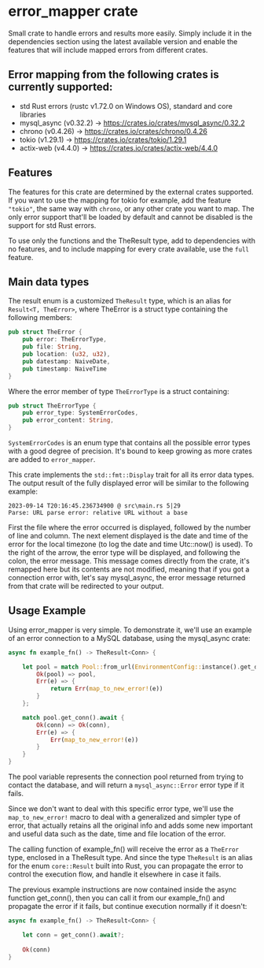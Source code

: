 # error_mapper crate

Small crate to handle errors and results more easily. Simply include it in the dependencies section using the latest
available version and enable the features that will include mapped errors from different crates.

## Error mapping from the following crates is currently supported:
 - std Rust errors (rustc v1.72.0 on Windows OS), standard and core libraries
 - mysql_async (v0.32.2)  -> https://crates.io/crates/mysql_async/0.32.2
 - chrono (v0.4.26) -> https://crates.io/crates/chrono/0.4.26
 - tokio (v1.29.1) -> https://crates.io/crates/tokio/1.29.1
 - actix-web (v4.4.0) -> https://crates.io/crates/actix-web/4.4.0

## Features

The features for this crate are determined by the external crates supported. If you want to use the mapping for tokio
for example, add the feature `"tokio"`, the same way with `chrono`, or any other crate you want to map.
The only error support that'll be loaded by default and cannot be disabled is the support for std Rust errors.

To use only the functions and the TheResult type, add to dependencies with no features, and to include mapping for every 
crate available, use the `full` feature.

## Main data types

The result enum is a customized `TheResult` type, which is an alias for `Result<T, TheError>`, where TheError is a struct type containing the following members:

```Rust
pub struct TheError {
    pub error: TheErrorType,
    pub file: String,
    pub location: (u32, u32),
    pub datestamp: NaiveDate,
    pub timestamp: NaiveTime
}
```

Where the error member of type `TheErrorType` is a struct containing:

```Rust
pub struct TheErrorType {
    pub error_type: SystemErrorCodes,
    pub error_content: String,
}
```

`SystemErrorCodes` is an enum type that contains all the possible error types with a good degree of precision. It's 
bound to keep growing as more crates are added to `error_mapper`.

This crate implements the `std::fmt::Display` trait for all its error data types. The output result of the fully
displayed error will be similar to the following example:

`2023-09-14 T20:16:45.236734900 @ src\main.rs 5|29                               Parse: URL parse error: relative URL without a base`

First the file where the error occurred is displayed, followed by the number of line and column. The next element 
displayed is the date and time of the error for the local timezone (to log the date and time Utc::now() is used).
To the right of the arrow, the error type will be displayed, and following the colon, the error message. This message 
comes directly from the crate, it's remapped here but its contents are not modified, meaning that if you got a 
connection error with, let's say mysql_async, the error message returned from that crate will be redirected to your 
output. 

## Usage Example

Using error_mapper is very simple. To demonstrate it, we'll use an example of an error connection to a MySQL database, 
using the mysql_async crate:

```Rust
async fn example_fn() -> TheResult<Conn> {

    let pool = match Pool::from_url(EnvironmentConfig::instance().get_db_url().await) {
        Ok(pool) => pool,
        Err(e) => {
            return Err(map_to_new_error!(e))
        }
    };

    match pool.get_conn().await {
        Ok(conn) => Ok(conn),
        Err(e) => {
            Err(map_to_new_error!(e))
        }
    }
}
```

The pool variable represents the connection pool returned from trying to contact the database, and will return a 
`mysql_async::Error` error type if it fails.

Since we don't want to deal with this specific error type, we'll use the 
`map_to_new_error!` macro to deal with a generalized and simpler type of error, that actually retains all the original info and adds 
some new important and useful data such as the date, time and file location of the error.

The calling function of example_fn() will receive the error as a `TheError` type, enclosed in a TheResult type. And since 
the type `TheResult` is an alias for the enum `core::Result` built into Rust, you can propagate the error to control 
the execution flow, and handle it elsewhere in case it fails.

The previous example instructions are now contained inside the async function get_conn(), then you can call it from our 
example_fn() and propagate the error if it fails, but continue execution normally if it doesn't:

```Rust
async fn example_fn() -> TheResult<Conn> {

    let conn = get_conn().await?;
    
    Ok(conn)
}
```
